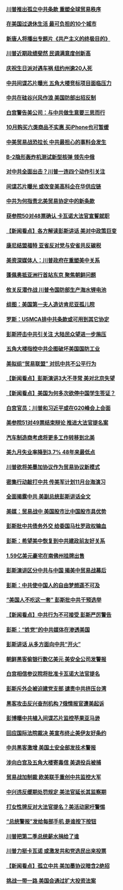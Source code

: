 #### [川普推出孤立中共条款 重塑全球贸易秩序](../pages/nsc412/n10767738.md?t=10080932) 

#### [在美国过退休生活 最可负担的10个城市](../pages/nsc412/n10765527.md?t=10080932) 

#### [新唐人将播出专题片《共产主义的终极目的》](../pages/nsc412/n10767004.md?t=10080932) 

#### [川普近期政绩斐然 民调满意度创新高](../pages/nsc412/n10767124.md?t=10080932) 

#### [庆祝生日派对遇车祸 纽约州逾20人死](../pages/nsc412/n10767006.md?t=10080932) 

#### [中共间谍芯片曝光 五角大楼竞标项目面临压力](../pages/nsc412/n10767062.md?t=10080932) 

#### [中共在硅谷兴风作浪 美国防部出招反制](../pages/nsc412/n10766985.md?t=10080932) 

#### [白宫警告美公司：与中共做生意要三思而行](../pages/nsc412/n10766026.md?t=10080932) 

#### [10月购买六类商品不实惠 买iPhone也可暂缓](../pages/nsc412/n10764637.md?t=10080932) 

#### [中美贸易战恐拉长 中共最担心的事料会发生](../pages/nsc412/n10765864.md?t=10080932) 

#### [B-2隐形轰炸机测试新型核弹 领先中俄](../pages/nsc412/n10764610.md?t=10080932) 

#### [对中共全面出击？川普一连四个动作引关注](../pages/nsc412/n10765620.md?t=10080932) 

#### [间谍芯片曝光 或改变美高科企在华供应链](../pages/nsc412/n10765631.md?t=10080932) 

#### [中共为何指责北美贸易协定中的新条款](../pages/nsc412/n10764045.md?t=10080932) 

#### [获参院50对48票确认 卡瓦诺大法官宣誓就职](../pages/nsc412/n10765530.md?t=10080932) 

#### [【新闻看点】各方解读彭斯讲话 美对中政策巨变](../pages/nsc412/n10765366.md?t=10080932) 

#### [康尼结盟福特 亚省反对党与安省共反碳税](../pages/nsc412/n10765623.md?t=10080932) 

#### [美资深媒体人：川普政府在重塑美中关系](../pages/nsc412/n10764264.md?t=10080932) 

#### [蓬佩奥抵亚洲行首站东京 聚焦朝鲜问题](../pages/nsc412/n10765171.md?t=10080932) 

#### [攸关反潜作战 川普令国防部生产海水锂电池](../pages/nsc412/n10765089.md?t=10080932) 

#### [组图：美国第一夫人造访肯尼亚孤儿院](../pages/nsc412/n10764950.md?t=10080932) 

#### [罗斯：USMCA排中共条款或可用到其它协定](../pages/nsc412/n10764388.md?t=10080932) 

#### [彭斯抨击中共引关注 大陆民众望进一步施压](../pages/nsc412/n10764345.md?t=10080932) 

#### [五角大楼指控中共企图破坏美国国防工业](../pages/nsc412/n10763942.md?t=10080932) 

#### [美拟组“贸易联盟” 对抗中共不公平行为](../pages/nsc412/n10764268.md?t=10080932) 

#### [【新闻看点】彭斯演讲3大不寻常 美对北京失望](../pages/nsc412/n10764060.md?t=10080932) 

#### [【新闻看点】美国为何多次欲停中国学生签证？](../pages/nsc412/n10763657.md?t=10080932) 

#### [白宫官员：川普和习近平或在G20峰会上会面](../pages/nsc412/n10764121.md?t=10080932) 

#### [美参院51对49票结束辩论 推进大法官提名案](../pages/nsc412/n10763808.md?t=10080932) 

#### [汽车制造商考虑将更多工作转移到北美](../pages/nsc412/n10763718.md?t=10080932) 

#### [美九月失业率降到3.7% 48年来最低点](../pages/nsc412/n10763563.md?t=10080932) 

#### [川普欲将美墨加协议作为贸易协议新模式](../pages/nsc412/n10763656.md?t=10080932) 

#### [密集行动敲打中共 传美军计划11月台海演习](../pages/nsc412/n10762348.md?t=10080932) 

#### [全面揭露中共 美副总统彭斯讲话全文](../pages/nsc412/n10762304.md?t=10080932) 

#### [美媒：贸易战中 美国股市比中国股市具优势](../pages/nsc412/n10762779.md?t=10080932) 

#### [彭斯批中共债务外交 给委国马杜罗政权输血](../pages/nsc412/n10762269.md?t=10080932) 

#### [彭斯：希望美中恢复到中共建政前友好关系](../pages/nsc412/n10761924.md?t=10080932) 

#### [1.59亿美元豪宅在南佛州挂牌出售](../pages/nsc412/n10762009.md?t=10080932) 

#### [彭斯演讲区分中共与中国 揭美中贸易战幕后](../pages/nsc412/n10761289.md?t=10080932) 

#### [彭斯：中共使中国人的自由梦想遥不可及](../pages/nsc412/n10761634.md?t=10080932) 

#### [“美国人不吃这一套” 彭斯批中共干预选举](../pages/nsc412/n10760952.md?t=10080932) 

#### [【新闻看点】中共行为不可接受 彭斯严厉警告](../pages/nsc412/n10761342.md?t=10080932) 

#### [彭斯：“姓党”的中共媒体在渗透美国](../pages/nsc412/n10761606.md?t=10080932) 

#### [彭斯讲话 从多方面向中共“开火”](../pages/nsc412/n10760650.md?t=10080932) 

#### [朝鲜黑客偷银行数亿美元 美安全公司发警报](../pages/nsc412/n10761499.md?t=10080932) 

#### [白宫相信参议院将批准卡瓦诺大法官提名](../pages/nsc412/n10761147.md?t=10080932) 

#### [彭斯斥外企被迫建党支部 谴责中共挤压台湾](../pages/nsc412/n10761443.md?t=10080932) 

#### [黑客攻击反兴奋剂机构  7俄情报官遭美起诉](../pages/nsc412/n10761055.md?t=10080932) 

#### [彭博曝中共植入间谍芯片监控苹果亚马逊](../pages/nsc412/n10761192.md?t=10080932) 

#### [回应国际法院裁决 美宣布终止美伊友好条约](../pages/nsc412/n10760153.md?t=10080932) 

#### [中共黑客激增 美国土安全部发技术警报](../pages/nsc412/n10760423.md?t=10080932) 

#### [涉向白宫及五角大楼寄毒信 美退役兵被捕](../pages/nsc412/n10759571.md?t=10080932) 

#### [贸易战加制裁 欧美联手重创中共监控大军](../pages/nsc412/n10759231.md?t=10080932) 

#### [中兴违反缓期处罚规定 美法官延长其监察期](../pages/nsc412/n10759508.md?t=10080932) 

#### [打女性牌反对大法官提名？美活动家吁警惕](../pages/nsc412/n10759145.md?t=10080932) 

#### [“总统警报”发给每部手机  是谁按下按钮](../pages/nsc412/n10759228.md?t=10080932) 

#### [川普把第二季总统薪水捐给了谁](../pages/nsc412/n10759156.md?t=10080932) 

#### [川普力挺卡瓦诺 或激发共和党选民出来投票](../pages/nsc412/n10758734.md?t=10080932) 

#### [【新闻看点】孤立中共 美加墨协议暗含2绝招](../pages/nsc412/n10758960.md?t=10080932) 

#### [挑战一带一路 美国会通过扩大投资法案](../pages/nsc412/n10759148.md?t=10080932) 

